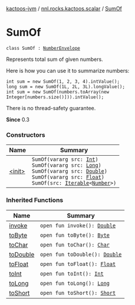 [kactoos-jvm](../../index.md) / [nnl.rocks.kactoos.scalar](../index.md) / [SumOf](./index.md)

# SumOf

`class SumOf : `[`NumberEnvelope`](../-number-envelope/index.md)

Represents total sum of given numbers.

Here is how you can use it to summarize numbers:

```
int sum = new SumOf(1, 2, 3, 4).intValue();
long sum = new SumOf(1L, 2L, 3L).longValue();
int sum = new SumOf(numbers.toArray(new Integer[numbers.size()])).intValue();
```

There is no thread-safety guarantee.

**Since**
0.3

### Constructors

| Name | Summary |
|---|---|
| [&lt;init&gt;](-init-.md) | `SumOf(vararg src: `[`Int`](https://kotlinlang.org/api/latest/jvm/stdlib/kotlin/-int/index.html)`)`<br>`SumOf(vararg src: `[`Long`](https://kotlinlang.org/api/latest/jvm/stdlib/kotlin/-long/index.html)`)`<br>`SumOf(vararg src: `[`Double`](https://kotlinlang.org/api/latest/jvm/stdlib/kotlin/-double/index.html)`)`<br>`SumOf(vararg src: `[`Float`](https://kotlinlang.org/api/latest/jvm/stdlib/kotlin/-float/index.html)`)`<br>`SumOf(src: `[`Iterable`](https://kotlinlang.org/api/latest/jvm/stdlib/kotlin.collections/-iterable/index.html)`<`[`Number`](https://kotlinlang.org/api/latest/jvm/stdlib/kotlin/-number/index.html)`>)` |

### Inherited Functions

| Name | Summary |
|---|---|
| [invoke](../-number-envelope/invoke.md) | `open fun invoke(): `[`Double`](https://kotlinlang.org/api/latest/jvm/stdlib/kotlin/-double/index.html) |
| [toByte](../-number-envelope/to-byte.md) | `open fun toByte(): `[`Byte`](https://kotlinlang.org/api/latest/jvm/stdlib/kotlin/-byte/index.html) |
| [toChar](../-number-envelope/to-char.md) | `open fun toChar(): `[`Char`](https://kotlinlang.org/api/latest/jvm/stdlib/kotlin/-char/index.html) |
| [toDouble](../-number-envelope/to-double.md) | `open fun toDouble(): `[`Double`](https://kotlinlang.org/api/latest/jvm/stdlib/kotlin/-double/index.html) |
| [toFloat](../-number-envelope/to-float.md) | `open fun toFloat(): `[`Float`](https://kotlinlang.org/api/latest/jvm/stdlib/kotlin/-float/index.html) |
| [toInt](../-number-envelope/to-int.md) | `open fun toInt(): `[`Int`](https://kotlinlang.org/api/latest/jvm/stdlib/kotlin/-int/index.html) |
| [toLong](../-number-envelope/to-long.md) | `open fun toLong(): `[`Long`](https://kotlinlang.org/api/latest/jvm/stdlib/kotlin/-long/index.html) |
| [toShort](../-number-envelope/to-short.md) | `open fun toShort(): `[`Short`](https://kotlinlang.org/api/latest/jvm/stdlib/kotlin/-short/index.html) |
